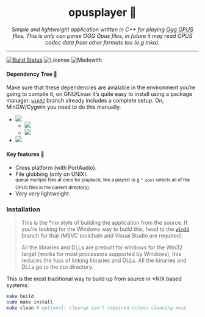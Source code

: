 <h1 align=center> opusplayer 🎵</h1>

<p align=center><i>Simple and lightweight application written in C++ for playing <a href="https://en.wikipedia.org/wiki/Opus_(audio_format)">Ogg OPUS</a> files. This is only can parse OGG Opus files, in future it may read OPUS codec data from other formats too (e.g mka).</i></p>

---

[![Build Status](https://travis-ci.org/tryamid/opusplayer.svg?branch=master)](https://travis-ci.org/tryamid/opusplayer)
![License](https://img.shields.io/badge/License-GPLv2-orange)
![Madewith](https://img.shields.io/badge/Made%20with-C%2B%2B-orange)

#### Dependency Tree 📜
Make sure that these dependencies are avialable in the environment you’re going to compile it,
on GNU/Linux it’s quite easy to install using a package manager. [`win32`](../../tree/win32) branch already includes
a complete setup. On, MinGW/Cygwin you need to do this manually.

- [![](https://img.shields.io/badge/opusfile-0.11-blue)](https://opus-codec.org/release/dev/2018/09/18/opusfile-0_11.html)
  - [![](https://img.shields.io/badge/libopus-1.3.1-blue)](https://opus-codec.org/release/stable/2019/04/12/libopus-1_3_1.html)
  - [![](https://img.shields.io/badge/libogg-1.3.4-blue)](https://www.xiph.org/downloads/)
- [![](https://img.shields.io/badge/libportaudio-19.06-blue)](http://portaudio.com/download.html)

#### Key features 🌟
- Cross platform (with PortAudio).
- File globbing (only on UNIX).<br/>
  <sup>queue multiple files at once for playback, like a playlist (e.g `*.opus` selects all of the OPUS files in the current directory).</sup>
- Very very lightweight.

### Installation

> This is the \*nix style of building the application from the source. If you're looking for the Windows way to build this, head to the
[`win32`](../../tree/win32) branch for that (MSVC toolchain and Visual Studio are required).
>
> All the libraries and DLLs are prebuilt for windows for the Win32 target (works for most processors supported by Windows), this reduces
> the fuss of linking libraries and DLLs.
> All the binaries and DLLs go to the `bin` directory.

This is the most traditional way to build up from source in \*NIX based systems:
```sh
make build
sudo make install
make clean # optional: cleanup isn't required unless cleaning mess
```
